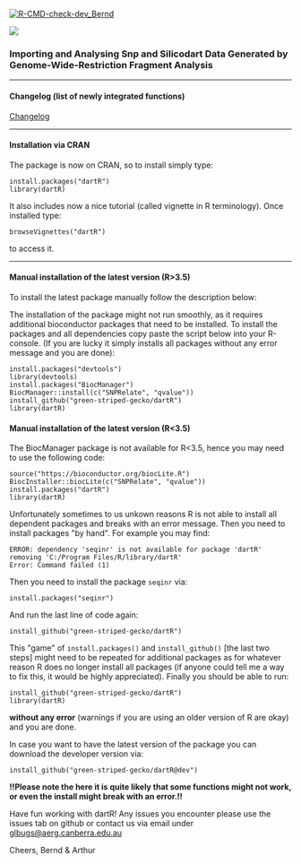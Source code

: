 <!-- badges: start -->
  [![R-CMD-check-dev_Bernd](https://github.com/green-striped-gecko/dartR/workflows/R-CMD-check-dev_Bernd/badge.svg)](https://github.com/green-striped-gecko/dartR/actions)
<!-- badges: end -->

![][id]

### Importing and Analysing Snp and Silicodart Data Generated by Genome-Wide-Restriction Fragment Analysis

---

#### Changelog (list of newly integrated functions)

[Changelog](https://github.com/green-striped-gecko/dartR/wiki/dartR-wiki)

----

#### Installation via CRAN

The package is now on CRAN, so to install simply type:

```{r}
install.packages("dartR")
library(dartR)
```

It also includes now a nice tutorial (called vignette in R terminology). Once installed type:


```{r}
browseVignettes("dartR")
```
to access it.


----

#### Manual installation of the latest version (R>3.5)

To install the latest package manually follow the description below:

The installation of the package might not run smoothly, as it requires additional bioconductor packages that need to be installed. 
To install the packages and all dependencies copy paste the script below into your R-console. (If you are lucky it simply installs all packages without any error message and you are done):


```{r}
install.packages("devtools")
library(devtools)
install.packages("BiocManager")
BiocManager::install(c("SNPRelate", "qvalue"))
install_github("green-striped-gecko/dartR")
library(dartR)
```


#### Manual installation of the latest version  (R<3.5)

The BiocManager package is not available for R<3.5, hence you may need to use the following code:


```{r}
source("https://bioconductor.org/biocLite.R")
BiocInstaller::biocLite(c("SNPRelate", "qvalue"))
install.packages("dartR")
library(dartR)
```

Unfortunately sometimes to us unkown reasons R is not able to install all dependent packages and breaks with an error message. 
Then you need to install packages "by hand". For example you may find:

```
ERROR: dependency 'seqinr' is not available for package 'dartR'
removing 'C:/Program Files/R/library/dartR'
Error: Command failed (1)
```

Then you need to install the package ```seqinr``` via: 

```install.packages("seqinr")```

And run the last line of code again:

```install_github("green-striped-gecko/dartR")```

This "game"  of ```install.packages()``` and ```install_github()``` [the last two steps] might need to be repeated for additional packages as for whatever reason R does no longer install all packages (if anyone could tell me a way to fix this, it would be highly appreciated). Finally you should be able to run:

```{r}
install_github("green-striped-gecko/dartR")
library(dartR)
```

**without any error** (warnings if you are using an older version of R are okay) and you are done. 

In case you want to have the latest version of the package you can download the developer version via:

```{r}I
install_github("green-striped-gecko/dartR@dev")
```
**!!Please note the here it is quite likely that some functions might not work, or even the install might break with an error.!!**


Have fun working with dartR! Any issues you encounter please use the issues tab on github or contact us via email under glbugs@aerg.canberra.edu.au


Cheers, Bernd & Arthur

[id]: vignettes/figures/dartRlogo.png ""
